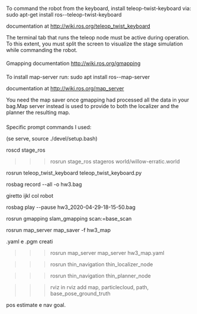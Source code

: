 ####

To command the robot from the keyboard, install teleop-twist-keyboard via:
  sudo apt-get install ros-<distro>-teleop-twist-keyboard

documentation at http://wiki.ros.org/teleop_twist_keyboard

The terminal tab that runs the teleop node must be active during operation. To this extent, you must split the screen to visualize the stage simulation while commanding the robot.

####

Gmapping documentation http://wiki.ros.org/gmapping 

####

To install map-server run:
  sudo apt install ros-<distro>-map-server

documentation at http://wiki.ros.org/map_server

You need the map saver once gmapping had processed all the data in your bag.Map server instead is used to provide to both the localizer and the planner the resulting map.

###

Specific prompt commands I used:

  (se serve, source ./devel/setup.bash)

  roscd stage_ros
  >>>rosrun stage_ros stageros world/willow-erratic.world

  rosrun teleop_twist_keyboard teleop_twist_keyboard.py

  rosbag record --all -o hw3.bag

  giretto ijkl col robot

  rosbag play --pause hw3_2020-04-29-18-15-50.bag

  rosrun gmapping slam_gmapping scan:=base_scan

  rosrun map_server map_saver -f hw3_map

  .yaml e .pgm creati

  >>>rosrun map_server map_server hw3_map.yaml

  >>>rosrun thin_navigation thin_localizer_node

  >>>rosrun thin_navigation thin_planner_node

  >>>rviz
  in rviz add map, particlecloud, path, base_pose_ground_truth

  pos estimate e nav goal.


